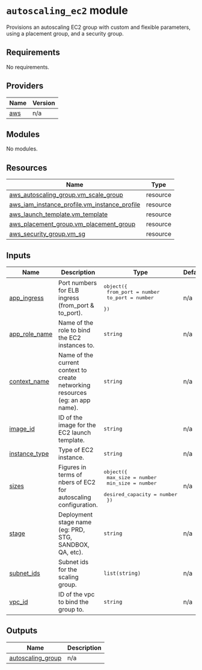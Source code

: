 # `autoscaling_ec2` module

Provisions an autoscaling EC2 group with custom and flexible parameters, using a placement group, and a security group.

## Requirements

No requirements.

## Providers

| Name                                             | Version |
| ------------------------------------------------ | ------- |
| <a name="provider_aws"></a> [aws](#provider_aws) | n/a     |

## Modules

No modules.

## Resources

| Name                                                                                                                                             | Type     |
| ------------------------------------------------------------------------------------------------------------------------------------------------ | -------- |
| [aws_autoscaling_group.vm_scale_group](https://registry.terraform.io/providers/hashicorp/aws/latest/docs/resources/autoscaling_group)            | resource |
| [aws_iam_instance_profile.vm_instance_profile](https://registry.terraform.io/providers/hashicorp/aws/latest/docs/resources/iam_instance_profile) | resource |
| [aws_launch_template.vm_template](https://registry.terraform.io/providers/hashicorp/aws/latest/docs/resources/launch_template)                   | resource |
| [aws_placement_group.vm_placement_group](https://registry.terraform.io/providers/hashicorp/aws/latest/docs/resources/placement_group)            | resource |
| [aws_security_group.vm_sg](https://registry.terraform.io/providers/hashicorp/aws/latest/docs/resources/security_group)                           | resource |

## Inputs

| Name                                                                     | Description                                                                   | Type                                                                                                 | Default | Required |
| ------------------------------------------------------------------------ | ----------------------------------------------------------------------------- | ---------------------------------------------------------------------------------------------------- | ------- | :------: |
| <a name="input_app_ingress"></a> [app_ingress](#input_app_ingress)       | Port numbers for ELB ingress (from_port & to_port).                           | <pre>object({<br> from_port = number<br> to_port = number<br> })</pre>                               | n/a     |   yes    |
| <a name="input_app_role_name"></a> [app_role_name](#input_app_role_name) | Name of the role to bind the EC2 instances to.                                | `string`                                                                                             | n/a     |   yes    |
| <a name="input_context_name"></a> [context_name](#input_context_name)    | Name of the current context to create networking resources (eg: an app name). | `string`                                                                                             | n/a     |   yes    |
| <a name="input_image_id"></a> [image_id](#input_image_id)                | ID of the image for the EC2 launch template.                                  | `string`                                                                                             | n/a     |   yes    |
| <a name="input_instance_type"></a> [instance_type](#input_instance_type) | Type of EC2 instance.                                                         | `string`                                                                                             | n/a     |   yes    |
| <a name="input_sizes"></a> [sizes](#input_sizes)                         | Figures in terms of nbers of EC2 for autoscaling configuration.               | <pre>object({<br> max_size = number<br> min_size = number<br> desired_capacity = number<br> })</pre> | n/a     |   yes    |
| <a name="input_stage"></a> [stage](#input_stage)                         | Deployment stage name (eg: PRD, STG, SANDBOX, QA, etc).                       | `string`                                                                                             | n/a     |   yes    |
| <a name="input_subnet_ids"></a> [subnet_ids](#input_subnet_ids)          | Subnet ids for the scaling group.                                             | `list(string)`                                                                                       | n/a     |   yes    |
| <a name="input_vpc_id"></a> [vpc_id](#input_vpc_id)                      | ID of the vpc to bind the group to.                                           | `string`                                                                                             | n/a     |   yes    |

## Outputs

| Name                                                                                   | Description |
| -------------------------------------------------------------------------------------- | ----------- |
| <a name="output_autoscaling_group"></a> [autoscaling_group](#output_autoscaling_group) | n/a         |
